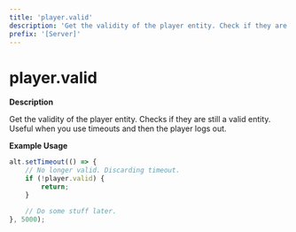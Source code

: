 ```yaml
---
title: 'player.valid'
description: 'Get the validity of the player entity. Check if they are still online.'
prefix: '[Server]'
---
```


# player.valid

**Description**

Get the validity of the player entity. Checks if they are still a valid entity.
Useful when you use timeouts and then the player logs out.

**Example Usage**

```js
alt.setTimeout(() => {
    // No longer valid. Discarding timeout.
    if (!player.valid) {
        return;
    }

    // Do some stuff later.
}, 5000);
```
